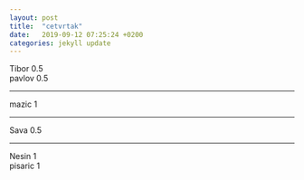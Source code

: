 ```yaml
---
layout: post
title:  "cetvrtak"
date:   2019-09-12 07:25:24 +0200
categories: jekyll update
---
```


Tibor 0.5  
pavlov 0.5  

***

mazic 1  

***

Sava 0.5  

***

Nesin 1  
pisaric 1  